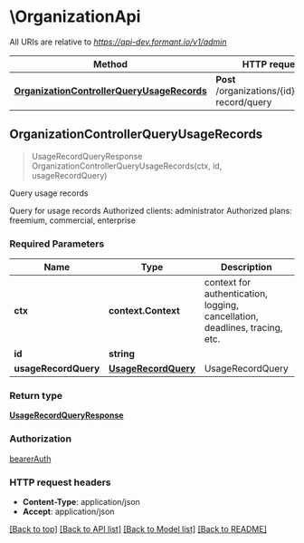 # \OrganizationApi

All URIs are relative to *https://api-dev.formant.io/v1/admin*

Method | HTTP request | Description
------------- | ------------- | -------------
[**OrganizationControllerQueryUsageRecords**](OrganizationApi.md#OrganizationControllerQueryUsageRecords) | **Post** /organizations/{id}/usage-record/query | Query usage records



## OrganizationControllerQueryUsageRecords

> UsageRecordQueryResponse OrganizationControllerQueryUsageRecords(ctx, id, usageRecordQuery)

Query usage records

Query for usage records Authorized clients: administrator Authorized plans: freemium, commercial, enterprise

### Required Parameters


Name | Type | Description  | Notes
------------- | ------------- | ------------- | -------------
**ctx** | **context.Context** | context for authentication, logging, cancellation, deadlines, tracing, etc.
**id** | **string**|  | 
**usageRecordQuery** | [**UsageRecordQuery**](UsageRecordQuery.md)| UsageRecordQuery | 

### Return type

[**UsageRecordQueryResponse**](UsageRecordQueryResponse.md)

### Authorization

[bearerAuth](../README.md#bearerAuth)

### HTTP request headers

- **Content-Type**: application/json
- **Accept**: application/json

[[Back to top]](#) [[Back to API list]](../README.md#documentation-for-api-endpoints)
[[Back to Model list]](../README.md#documentation-for-models)
[[Back to README]](../README.md)

